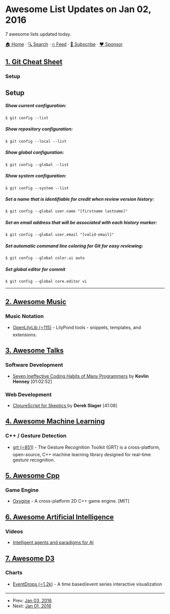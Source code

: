 # Awesome List Updates on Jan 02, 2016

7 awesome lists updated today.

[🏠 Home](/README.md) · [🔍 Search](https://www.trackawesomelist.com/search/) · [🔥 Feed](https://www.trackawesomelist.com/rss.xml) · [📮 Subscribe](https://trackawesomelist.us17.list-manage.com/subscribe?u=d2f0117aa829c83a63ec63c2f&id=36a103854c) · [❤️  Sponsor](https://github.com/sponsors/theowenyoung)



## [1. Git Cheat Sheet](/content/arslanbilal/git-cheat-sheet/README.md)

### Setup

## Setup

##### Show current configuration:

    $ git config --list

##### Show repository configuration:

    $ git config --local --list

##### Show global configuration:

    $ git config --global --list

##### Show system configuration:

    $ git config --system --list

##### Set a name that is identifiable for credit when review version history:

    $ git config --global user.name "[firstname lastname]"

##### Set an email address that will be associated with each history marker:

    $ git config --global user.email "[valid-email]"

##### Set automatic command line coloring for Git for easy reviewing:

    $ git config --global color.ui auto

##### Set global editor for commit

    $ git config --global core.editor vi

<hr>

## [2. Awesome Music](/content/ciconia/awesome-music/README.md)

### Music Notation

*   [OpenLilyLib (⭐115)](https://github.com/openlilylib/snippets/) - LilyPond tools - snippets, templates, and extensions.

## [3. Awesome Talks](/content/JanVanRyswyck/awesome-talks/README.md)

### Software Development

*   [Seven Ineffective Coding Habits of Many Programmers](https://vimeo.com/97329157) by **Kevlin Henney** \[01:02:52]

### Web Development

*   [ClojureScript for Skeptics ](https://www.youtube.com/watch?v=gsffg5xxFQI) by **Derek Slager** \[41:08]

## [4. Awesome Machine Learning](/content/josephmisiti/awesome-machine-learning/README.md)

### C++ / Gesture Detection

*   [grt (⭐851)](https://github.com/nickgillian/grt) - The Gesture Recognition Toolkit (GRT) is a cross-platform, open-source, C++ machine learning library designed for real-time gesture recognition.

## [5. Awesome Cpp](/content/fffaraz/awesome-cpp/README.md)

### Game Engine

*   [Oxygine](http://oxygine.org/) - A cross-platform 2D C++ game engine. \[MIT]

## [6. Awesome Artificial Intelligence](/content/owainlewis/awesome-artificial-intelligence/README.md)

### Videos

*   [Intelligent agents and paradigms for AI](https://youtu.be/7o2GzSj86e8?t=3457)

## [7. Awesome D3](/content/wbkd/awesome-d3/README.md)

### Charts

*   [EventDrops (⭐1.2k)](https://github.com/marmelab/EventDrops) - A time based/event series interactive visualization

---

- Prev: [Jan 03, 2016](/content/2016/01/03/README.md)
- Next: [Jan 01, 2016](/content/2016/01/01/README.md)